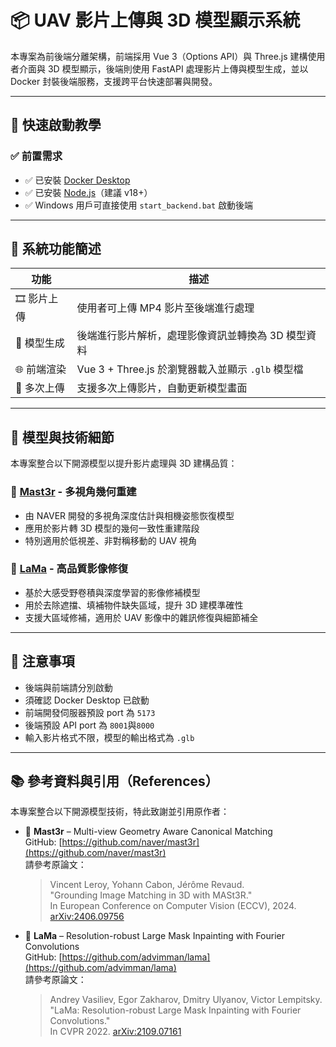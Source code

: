 # 📦 UAV 影片上傳與 3D 模型顯示系統

本專案為前後端分離架構，前端採用 Vue 3（Options API）與 Three.js 建構使用者介面與 3D 模型顯示，後端則使用 FastAPI 處理影片上傳與模型生成，並以 Docker 封裝後端服務，支援跨平台快速部署與開發。

---

## 🚀 快速啟動教學

### ✅ 前置需求

- ✅ 已安裝 [Docker Desktop](https://www.docker.com/products/docker-desktop)
- ✅ 已安裝 [Node.js](https://nodejs.org/)（建議 v18+）
- ✅ Windows 用戶可直接使用 `start_backend.bat` 啟動後端

---

## 🧪 系統功能簡述

| 功能 | 描述 |
|------|------|
| 🎞️ 影片上傳 | 使用者可上傳 MP4 影片至後端進行處理 |
| 🧠 模型生成 | 後端進行影片解析，處理影像資訊並轉換為 3D 模型資料 |
| 🌐 前端渲染 | Vue 3 + Three.js 於瀏覽器載入並顯示 `.glb` 模型檔 |
| 🔁 多次上傳 | 支援多次上傳影片，自動更新模型畫面 |

---


## 🧠 模型與技術細節

本專案整合以下開源模型以提升影片處理與 3D 建構品質：

### 🔷 [Mast3r](https://github.com/naver/mast3r) - 多視角幾何重建

- 由 NAVER 開發的多視角深度估計與相機姿態恢復模型
- 應用於影片轉 3D 模型的幾何一致性重建階段
- 特別適用於低視差、非對稱移動的 UAV 視角

### 🔷 [LaMa](https://github.com/advimman/lama) - 高品質影像修復

- 基於大感受野卷積與深度學習的影像修補模型
- 用於去除遮擋、填補物件缺失區域，提升 3D 建模準確性
- 支援大區域修補，適用於 UAV 影像中的雜訊修復與細節補全

---

## 🧠 注意事項

- 後端與前端請分別啟動
- 須確認 Docker Desktop 已啟動
- 前端開發伺服器預設 port 為 `5173`
- 後端預設 API port 為 `8001`與`8000`
- 輸入影片格式不限，模型的輸出格式為 `.glb`

---

## 📚 參考資料與引用（References）

本專案整合以下開源模型技術，特此致謝並引用原作者：

- 🔷 **Mast3r** – Multi-view Geometry Aware Canonical Matching  
  GitHub: [https://github.com/naver/mast3r](https://github.com/naver/mast3r)  
  請參考原論文：  
  > Vincent Leroy, Yohann Cabon, Jérôme Revaud.  
  > "Grounding Image Matching in 3D with MASt3R."  
  > In European Conference on Computer Vision (ECCV), 2024.  
  > [arXiv:2406.09756](https://arxiv.org/abs/2406.09756)  

- 🔷 **LaMa** – Resolution-robust Large Mask Inpainting with Fourier Convolutions  
  GitHub: [https://github.com/advimman/lama](https://github.com/advimman/lama)  
  請參考原論文：  
  > Andrey Vasiliev, Egor Zakharov, Dmitry Ulyanov, Victor Lempitsky.  
  > "LaMa: Resolution-robust Large Mask Inpainting with Fourier Convolutions."  
  > In CVPR 2022. [arXiv:2109.07161](https://arxiv.org/abs/2109.07161)

